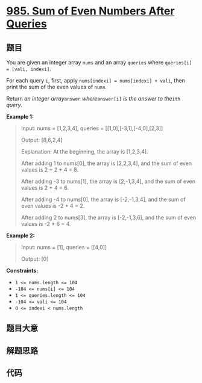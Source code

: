 # [985. Sum of Even Numbers After Queries](https://leetcode.com/problems/sum-of-even-numbers-after-queries/)

## 题目

You are given an integer array `nums` and an array `queries` where `queries[i]
= [vali, indexi]`.

For each query `i`, first, apply `nums[indexi] = nums[indexi] + vali`, then
print the sum of the even values of `nums`.

Return _an integer array_`answer` _where_`answer[i]` _is the answer to
the_`ith` _query_.



**Example 1:**

> Input: nums = [1,2,3,4], queries = [[1,0],[-3,1],[-4,0],[2,3]]
> 
> Output: [8,6,2,4]
> 
> Explanation: At the beginning, the array is [1,2,3,4].
> 
> After adding 1 to nums[0], the array is [2,2,3,4], and the sum of even values is 2 + 2 + 4 = 8.
> 
> After adding -3 to nums[1], the array is [2,-1,3,4], and the sum of even values is 2 + 4 = 6.
> 
> After adding -4 to nums[0], the array is [-2,-1,3,4], and the sum of even values is -2 + 4 = 2.
> 
> After adding 2 to nums[3], the array is [-2,-1,3,6], and the sum of even values is -2 + 6 = 4.

**Example 2:**

> Input: nums = [1], queries = [[4,0]]
> 
> Output: [0]

**Constraints:**

  * `1 <= nums.length <= 104`
  * `-104 <= nums[i] <= 104`
  * `1 <= queries.length <= 104`
  * `-104 <= vali <= 104`
  * `0 <= indexi < nums.length`


## 题目大意

## 解题思路

## 代码

```javascript

```


